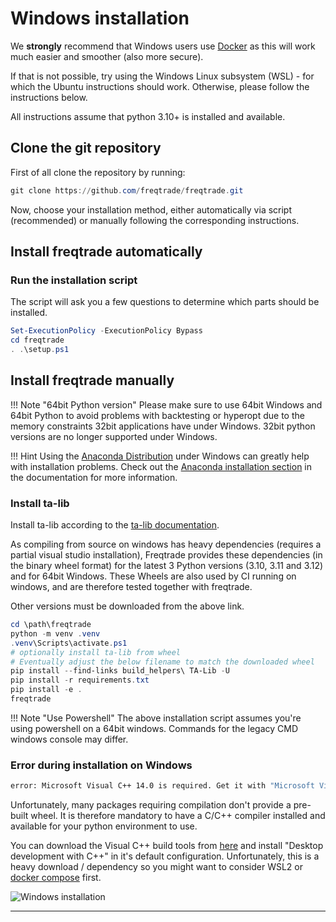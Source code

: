 # Windows installation

We **strongly** recommend that Windows users use [Docker](docker_quickstart.md) as this will work much easier and smoother (also more secure).

If that is not possible, try using the Windows Linux subsystem (WSL) - for which the Ubuntu instructions should work.
Otherwise, please follow the instructions below.

All instructions assume that python 3.10+ is installed and available.

## Clone the git repository

First of all clone the repository by running:

``` powershell
git clone https://github.com/freqtrade/freqtrade.git
```

Now, choose your installation method, either automatically via script (recommended) or manually following the corresponding instructions.

## Install freqtrade automatically

### Run the installation script

The script will ask you a few questions to determine which parts should be installed.

```powershell
Set-ExecutionPolicy -ExecutionPolicy Bypass
cd freqtrade
. .\setup.ps1
```

## Install freqtrade manually

!!! Note "64bit Python version"
    Please make sure to use 64bit Windows and 64bit Python to avoid problems with backtesting or hyperopt due to the memory constraints 32bit applications have under Windows.
    32bit python versions are no longer supported under Windows.

!!! Hint
    Using the [Anaconda Distribution](https://www.anaconda.com/distribution/) under Windows can greatly help with installation problems. Check out the [Anaconda installation section](installation.md#installation-with-conda) in the documentation for more information.

### Install ta-lib

Install ta-lib according to the [ta-lib documentation](https://github.com/TA-Lib/ta-lib-python#windows).

As compiling from source on windows has heavy dependencies (requires a partial visual studio installation), Freqtrade provides these dependencies (in the binary wheel format) for the latest 3 Python versions (3.10, 3.11 and 3.12) and for 64bit Windows.
These Wheels are also used by CI running on windows, and are therefore tested together with freqtrade.

Other versions must be downloaded from the above link.

``` powershell
cd \path\freqtrade
python -m venv .venv
.venv\Scripts\activate.ps1
# optionally install ta-lib from wheel
# Eventually adjust the below filename to match the downloaded wheel
pip install --find-links build_helpers\ TA-Lib -U
pip install -r requirements.txt
pip install -e .
freqtrade
```

!!! Note "Use Powershell"
    The above installation script assumes you're using powershell on a 64bit windows.
    Commands for the legacy CMD windows console may differ.

### Error during installation on Windows

``` bash
error: Microsoft Visual C++ 14.0 is required. Get it with "Microsoft Visual C++ Build Tools": http://landinghub.visualstudio.com/visual-cpp-build-tools
```

Unfortunately, many packages requiring compilation don't provide a pre-built wheel. It is therefore mandatory to have a C/C++ compiler installed and available for your python environment to use.

You can download the Visual C++ build tools from [here](https://visualstudio.microsoft.com/visual-cpp-build-tools/) and install "Desktop development with C++" in it's default configuration. Unfortunately, this is a heavy download / dependency so you might want to consider WSL2 or [docker compose](docker_quickstart.md) first.

![Windows installation](assets/windows_install.png)

---
